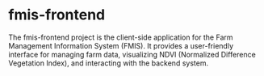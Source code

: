 # fmis-frontend
The fmis-frontend project is the client-side application for the Farm Management Information System (FMIS). It provides a user-friendly interface for managing farm data, visualizing NDVI (Normalized Difference Vegetation Index), and interacting with the backend system. 
